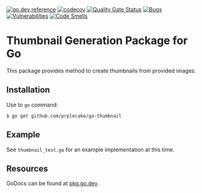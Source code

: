 [![go.dev reference](https://img.shields.io/badge/go.dev-reference-007d9c?logo=go&logoColor=white)](https://pkg.go.dev/github.com/prplecake/go-thumbnail)
[![codecov](https://codecov.io/gh/prplecake/go-thumbnail/branch/master/graph/badge.svg)](https://codecov.io/gh/prplecake/go-thumbnail)
[![Quality Gate Status](https://sonarcloud.io/api/project_badges/measure?project=prplecake_go-thumbnail&metric=alert_status)](https://sonarcloud.io/dashboard?id=prplecake_go-thumbnail)
[![Bugs](https://sonarcloud.io/api/project_badges/measure?project=prplecake_go-thumbnail&metric=bugs)](https://sonarcloud.io/dashboard?id=prplecake_go-thumbnail)
[![Vulnerabilities](https://sonarcloud.io/api/project_badges/measure?project=prplecake_go-thumbnail&metric=vulnerabilities)](https://sonarcloud.io/dashboard?id=prplecake_go-thumbnail)
[![Code Smells](https://sonarcloud.io/api/project_badges/measure?project=prplecake_go-thumbnail&metric=code_smells)](https://sonarcloud.io/dashboard?id=prplecake_go-thumbnail)



# Thumbnail Generation Package for Go

This package provides method to create thumbnails from provided images.

## Installation

Use to `go` command:

```
$ go get github.com/prplecake/go-thumbnail
```

## Example

See `thumbnail_test.go` for an example implementation at this time.

## Resources

GoDocs can be found at [pkg.go.dev][godocs].

[godocs]:https://pkg.go.dev/github.com/prplecake/go-thumbnail
